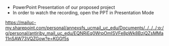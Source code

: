 - PowerPoint Presentation of our proposed project
- In order to watch the recording, open the PPT in Presentation Mode

https://mailuc-my.sharepoint.com/personal/annexsfs_ucmail_uc_edu/Documents/../../../:p:/g/personal/antiriby_mail_uc_edu/EQNRiEq0WrpOmISVFe8pWk8BzjQZsMMa11nSAW73VQZGow?e=KGGf5s
